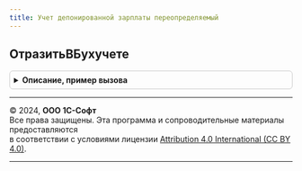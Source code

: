 ```yaml
---
title: Учет депонированной зарплаты переопределяемый
---
```



## ОтразитьВБухучете
<details style="margin: 1em 0; padding: 0.5em; border: 1px solid #ccc; border-radius: 6px;">

<summary style="font-weight: bold; cursor: pointer;">Описание, пример вызова</summary>

```bsl

// Позволяет потребителю отразить операции с депонированной зарплатой в бухгалтерском учете.
// Вызывается при депонировании зарплаты и списании депонированных сумм.
//
// Параметры:
//  Движения		- КоллекцияДвижений				- коллекции наборов записей движений документа-регистратора.
//	Отказ			- Булево 						- признак отказа от проведения документа.
//	Организация		- СправочникСсылка.Организации	- организация.
//	ДатаОперации	- Дата							- дата операции.
//	Депоненты		- ТаблицаЗначений - таблица с данными о депонированной зарплате с колонками:
//						*	ВидОперации		- ПеречислениеСсылка.ВидыОперацийПоЗарплате	- вид операции.
//						*	ФизическоеЛицо	- СправочникСсылка.ФизическиеЛица			- физическое лицо.
//						*	Сумма			- Число										- депонируемая сумма.
//
Процедура ОтразитьВБухучете(Движения, Отказ, Организация, ДатаОперации, Депоненты) Экспорт
```

Пример вызова
```bsl
УчетДепонированнойЗарплатыПереопределяемый.ОтразитьВБухучете(Движения, Отказ, Организация, ДатаОперации, Депоненты) 
```
</details>

---

© 2024, **ООО 1С-Софт**  
Все права защищены. Эта программа и сопроводительные материалы предоставляются  
в соответствии с условиями лицензии [Attribution 4.0 International (CC BY 4.0)](https://creativecommons.org/licenses/by/4.0/legalcode).

---
